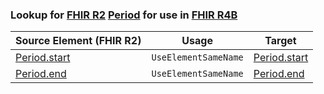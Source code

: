 ### Lookup for [FHIR R2](https://hl7.org/fhir/DSTU2/) [Period](https://hl7.org/fhir/DSTU2/Period.html) for use in [FHIR R4B](https://hl7.org/fhir/R4B/)

| Source Element (FHIR R2) | Usage | Target |
| -------------- | ----- | ------ |
| [Period.start](https://hl7.org/fhir/DSTU2/Period.html#resource) | `UseElementSameName` | [Period.start](https://hl7.org/fhir/R4B/Period.html#resource) |
| [Period.end](https://hl7.org/fhir/DSTU2/Period.html#resource) | `UseElementSameName` | [Period.end](https://hl7.org/fhir/R4B/Period.html#resource) |
